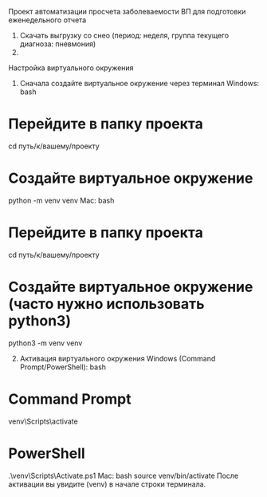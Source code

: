 Проект автоматизации просчета заболеваемости ВП для подготовки еженедельного отчета

1. Скачать выгрузку со снео (период: неделя, группа текущего диагноза: пневмония)
2. 



Настройка виртуального окружения

1. Сначала создайте виртуальное окружение через терминал
Windows:
bash
# Перейдите в папку проекта
cd путь/к/вашему/проекту

# Создайте виртуальное окружение
python -m venv venv
Mac:
bash
# Перейдите в папку проекта
cd путь/к/вашему/проекту

# Создайте виртуальное окружение (часто нужно использовать python3)
python3 -m venv venv

2. Активация виртуального окружения
Windows (Command Prompt/PowerShell):
bash
# Command Prompt
venv\Scripts\activate

# PowerShell
.\venv\Scripts\Activate.ps1
Mac:
bash
source venv/bin/activate
После активации вы увидите (venv) в начале строки терминала.